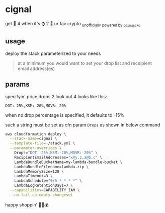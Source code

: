 # cignal

get 📧 4 when it's ⌚ 2 🛒 ur fav crypto <sub>unofficially powered by [`coingecko`](https://www.coingecko.com/api/documentations/v3)</sub>

## usage

deploy the stack parameterized to your needs

> at a minimum you would want to set your drop list and receipient email address(es)

## params

specifyin' price drops 2 look out 4 looks like this:

```
DOT:-25%,KSM:-20%,MOVR:-20%
```

when no drop percentage is specified, it defaults to -15%

such a string must be set as cfn param `Drops` as shown in below command

```bash
aws cloudformation deploy \
  --stack-name=cignal \
  --template-file=./stack.yml \
  --parameter-overrides \
    Drops="DOT:-25%,KSM:-20%,MOVR:-20%" \
    RecipientEmailAddresses="x@y.z,a@b.c" \
    LambdaBundleBucketName=my-lambda-bundle-bucket \
    LambdaBundleFilename=lambda.zip \
    LambdaMemorySize=128 \
    LambdaTimeout=3 \
    LambdaSchedule="0/5 * * * *" \
    LambdaLogRetentionDays=7 \
  --capabilities=CAPABILITY_IAM \
  --no-fail-on-empty-changeset
```

happy shoppin' 🛒💱💰